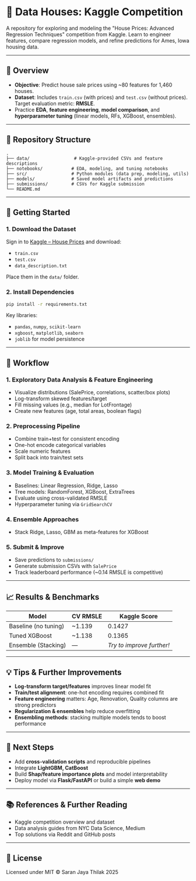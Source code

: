 # 🏡 Data Houses: Kaggle Competition

A repository for exploring and modeling the "House Prices: Advanced Regression Techniques" competition from Kaggle. Learn to engineer features, compare regression models, and refine predictions for Ames, Iowa housing data.

---

## 📌 Overview

- **Objective**: Predict house sale prices using ~80 features for 1,460 houses.  
- **Dataset**: Includes `train.csv` (with prices) and `test.csv` (without prices). Target evaluation metric: **RMSLE**.  
- Practice **EDA**, **feature engineering**, **model comparison**, and **hyperparameter tuning** (linear models, RFs, XGBoost, ensembles).

---

## 📂 Repository Structure

```
.
├── data/                 # Kaggle-provided CSVs and feature descriptions
├── notebooks/           # EDA, modeling, and tuning notebooks
├── src/                 # Python modules (data prep, modeling, utils)
├── models/              # Saved model artifacts and predictions
├── submissions/         # CSVs for Kaggle submission
└── README.md
```

---

## 🎯 Getting Started

### 1. Download the Dataset

Sign in to [Kaggle – House Prices](https://www.kaggle.com/c/house-prices-advanced-regression-techniques) and download:
- `train.csv`
- `test.csv`
- `data_description.txt`

Place them in the `data/` folder.

### 2. Install Dependencies

```bash
pip install -r requirements.txt
```

Key libraries:
- `pandas`, `numpy`, `scikit-learn`
- `xgboost`, `matplotlib`, `seaborn`
- `joblib` for model persistence

---

## 🧪 Workflow

### 1. Exploratory Data Analysis & Feature Engineering
- Visualize distributions (SalePrice, correlations, scatter/box plots)  
- Log-transform skewed features/target  
- Fill missing values (e.g., median for LotFrontage)  
- Create new features (age, total areas, boolean flags)  

### 2. Preprocessing Pipeline
- Combine train+test for consistent encoding  
- One-hot encode categorical variables  
- Scale numeric features  
- Split back into train/test sets

### 3. Model Training & Evaluation
- Baselines: Linear Regression, Ridge, Lasso  
- Tree models: RandomForest, XGBoost, ExtraTrees  
- Evaluate using cross-validated RMSLE  
- Hyperparameter tuning via `GridSearchCV`  

### 4. Ensemble Approaches
- Stack Ridge, Lasso, GBM as meta-features for XGBoost  

### 5. Submit & Improve
- Save predictions to `submissions/`
- Generate submission CSVs with `SalePrice`
- Track leaderboard performance (~0.14 RMSLE is competitive)

---

## 📈 Results & Benchmarks

| Model                    | CV RMSLE | Kaggle Score |
|-------------------------|----------|--------------|
| Baseline (no tuning)    | ~1.139   | 0.1427       |
| Tuned XGBoost           | ~1.138   | 0.1365       |
| Ensemble (Stacking)     | —        | *Try to improve further!* |

---

## 💡 Tips & Further Improvements

- **Log-transform target/features** improves linear model fit  
- **Train/test alignment**: one-hot encoding requires combined fit  
- **Feature engineering** matters: Age, Renovation, Quality columns are strong predictors  
- **Regularization & ensembles** help reduce overfitting  
- **Ensembling methods**: stacking multiple models tends to boost performance  

---

## 🚀 Next Steps

- Add **cross-validation scripts** and reproducible pipelines  
- Integrate **LightGBM, CatBoost**  
- Build **Shap/feature importance plots** and model interpretability  
- Deploy model via **Flask/FastAPI** or build a simple **web demo**

---

## 📚 References & Further Reading

- Kaggle competition overview and dataset  
- Data analysis guides from NYC Data Science, Medium  
- Top solutions via Reddit and GitHub posts  

---

## 📄 License

Licensed under MIT © Saran Jaya Thilak 2025

